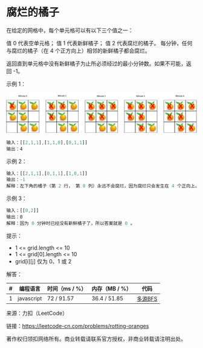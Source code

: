 # 腐烂的橘子

在给定的网格中，每个单元格可以有以下三个值之一：

值 0 代表空单元格；
值 1 代表新鲜橘子；
值 2 代表腐烂的橘子。
每分钟，任何与腐烂的橘子（在 4 个正方向上）相邻的新鲜橘子都会腐烂。

返回直到单元格中没有新鲜橘子为止所必须经过的最小分钟数。如果不可能，返回 -1。

示例 1：

![示例1](./eg1.png)

``` javascript
输入：[[2,1,1],[1,1,0],[0,1,1]]
输出：4
```

示例 2：

``` javascript
输入：[[2,1,1],[0,1,1],[1,0,1]]
输出：-1
解释：左下角的橘子（第 2 行， 第 0 列）永远不会腐烂，因为腐烂只会发生在 4 个正向上。
```

示例 3：

``` javascript
输入：[[0,2]]
输出：0
解释：因为 0 分钟时已经没有新鲜橘子了，所以答案就是 0 。
```

提示：

- 1 <= grid.length <= 10
- 1 <= grid[0].length <= 10
- grid[i][j] 仅为 0、1 或 2

解答：

**#**|**编程语言**|**时间（ms / %）**|**内存（MB / %）**|**代码**
--|--|--|--|--
1|javascript|72 / 91.57|36.4 / 51.85|[多源BFS](./javascript/ac_v1.js)

来源：力扣（LeetCode）

链接：https://leetcode-cn.com/problems/rotting-oranges

著作权归领扣网络所有。商业转载请联系官方授权，非商业转载请注明出处。
